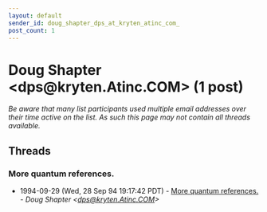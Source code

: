 ```yaml
---
layout: default
sender_id: doug_shapter_dps_at_kryten_atinc_com_
post_count: 1
---
```


# Doug Shapter <dps<span>@</span>kryten.Atinc.COM> (1 post)

_Be aware that many list participants used multiple email addresses over their time active on the list. As such this page may not contain all threads available._

## Threads

### More quantum references.
+ 1994-09-29 (Wed, 28 Sep 94 19:17:42 PDT) - [More quantum references.](/archive/1994/09/432366b0eb52f2c2f6db5d4dfa7363fd1ca6ccb51656775fe918f2602d00df47) - _Doug Shapter \<dps@kryten.Atinc.COM\>_

